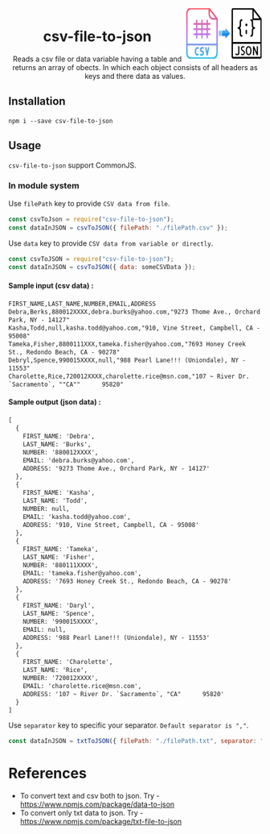 <img src="./resources/csv_to_json.png" align="right" width="150" height="100"/>

<h1 align="center">csv-file-to-json</h1>

<div align="center">

Reads a csv file or data variable having a table and returns an array of obects. In which each object consists of all headers as keys and there data as values.

</div>

## Installation

```
npm i --save csv-file-to-json
```

## Usage

`csv-file-to-json` support CommonJS.

### In module system

Use `filePath` key to provide `CSV data from file`.

```javascript
const csvToJson = require("csv-file-to-json");
const dataInJSON = csvToJSON({ filePath: "./filePath.csv" });
```

Use `data` key to provide `CSV data from variable or directly`.

```javascript
const csvToJSON = require("csv-file-to-json");
const dataInJSON = csvToJSON({ data: someCSVData });
```

#### Sample input (csv data) :

```
FIRST_NAME,LAST_NAME,NUMBER,EMAIL,ADDRESS
Debra,Berks,880012XXXX,debra.burks@yahoo.com,"9273 Thome Ave., Orchard Park, NY - 14127"
Kasha,Todd,null,kasha.todd@yahoo.com,"910, Vine Street, Campbell, CA - 95008"
Tameka,Fisher,8800111XXX,tameka.fisher@yahoo.com,"7693 Honey Creek St., Redondo Beach, CA - 90278"
Debryl,Spence,990015XXXX,null,"988 Pearl Lane!!! (Uniondale), NY - 11553"
Charolette,Rice,720012XXXX,charolette.rice@msn.com,"107 ~ River Dr. `Sacramento`, ""CA""      95820"
```

#### Sample output (json data) :

```
[
  {
    FIRST_NAME: 'Debra',
    LAST_NAME: 'Burks',
    NUMBER: '880012XXXX',
    EMAIL: 'debra.burks@yahoo.com',
    ADDRESS: '9273 Thome Ave., Orchard Park, NY - 14127'
  },
  {
    FIRST_NAME: 'Kasha',
    LAST_NAME: 'Todd',
    NUMBER: null,
    EMAIL: 'kasha.todd@yahoo.com',
    ADDRESS: '910, Vine Street, Campbell, CA - 95008'
  },
  {
    FIRST_NAME: 'Tameka',
    LAST_NAME: 'Fisher',
    NUMBER: '880111XXXX',
    EMAIL: 'tameka.fisher@yahoo.com',
    ADDRESS: '7693 Honey Creek St., Redondo Beach, CA - 90278'
  },
  {
    FIRST_NAME: 'Daryl',
    LAST_NAME: 'Spence',
    NUMBER: '990015XXXX',
    EMAIL: null,
    ADDRESS: '988 Pearl Lane!!! (Uniondale), NY - 11553'
  },
  {
    FIRST_NAME: 'Charolette',
    LAST_NAME: 'Rice',
    NUMBER: '720012XXXX',
    EMAIL: 'charolette.rice@msn.com',
    ADDRESS: '107 ~ River Dr. `Sacramento`, "CA"      95820'
  }
]
```

Use `separator` key to specific your separator. `Default separator is ","`.

```javascript
const dataInJSON = txtToJSON({ filePath: "./filePath.txt", separator: "," });
```

# References
* To convert text and csv both to json. Try - https://www.npmjs.com/package/data-to-json
* To convert only txt data to json. Try - https://www.npmjs.com/package/txt-file-to-json
